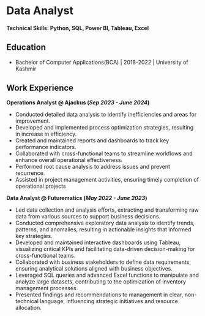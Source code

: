# Data Analyst

#### Technical Skills: Python, SQL, Power BI, Tableau, Excel

## Education
- Bachelor of Computer Applications(BCA) | 2018-2022 | University of Kashmir

## Work Experience
**Operations Analyst @ Ajackus (_Sep 2023 - June 2024_)**
- Conducted detailed data analysis to identify inefficiencies and areas for improvement.
- Developed and implemented process optimization strategies, resulting in increase in efficiency.
- Created and maintained reports and dashboards to track key performance indicators.
- Collaborated with cross-functional teams to streamline workflows and enhance overall operational effectiveness.
- Performed root cause analysis to address issues and prevent recurrence.
- Assisted in project management activities, ensuring timely completion of operational projects

**Data Analyst @ Futurematics (_May 2022 - June 2023_)**
- Led data collection and analysis efforts, extracting and transforming raw data from various sources to support business decisions.
- Conducted comprehensive exploratory data analysis to identify trends, patterns, and anomalies, resulting in actionable insights that informed key strategies.
- Developed and maintained interactive dashboards using Tableau, visualizing critical KPIs and facilitating data-driven decision-making for cross-functional teams.
- Collaborated with business stakeholders to define data requirements, ensuring analytical solutions aligned with business objectives.
- Leveraged SQL queries and advanced Excel functions to manipulate and analyze large datasets, contributing to the optimization of inventory management processes.
- Presented findings and recommendations to management in clear, non-technical language, influencing strategic initiatives and resource allocation.
